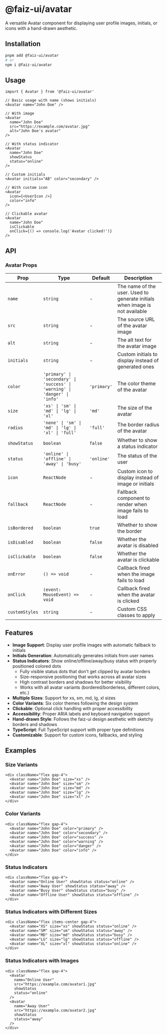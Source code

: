 # @faiz-ui/avatar

A versatile Avatar component for displaying user profile images, initials, or icons with a hand-drawn aesthetic.

## Installation

```sh
pnpm add @faiz-ui/avatar
# or
npm i @faiz-ui/avatar
```

## Usage

```tsx
import { Avatar } from '@faiz-ui/avatar'

// Basic usage with name (shows initials)
<Avatar name="John Doe" />

// With image
<Avatar 
  name="John Doe" 
  src="https://example.com/avatar.jpg" 
  alt="John Doe's avatar" 
/>

// With status indicator
<Avatar 
  name="John Doe" 
  showStatus 
  status="online" 
/>

// Custom initials
<Avatar initials="AB" color="secondary" />

// With custom icon
<Avatar 
  icon={<UserIcon />} 
  color="info" 
/>

// Clickable avatar
<Avatar 
  name="John Doe" 
  isClickable 
  onClick={() => console.log('Avatar clicked!')} 
/>
```

## API

### Avatar Props

| Prop | Type | Default | Description |
|------|------|---------|-------------|
| `name` | `string` | - | The name of the user. Used to generate initials when image is not available |
| `src` | `string` | - | The source URL of the avatar image |
| `alt` | `string` | - | The alt text for the avatar image |
| `initials` | `string` | - | Custom initials to display instead of generated ones |
| `color` | `'primary' \| 'secondary' \| 'success' \| 'warning' \| 'danger' \| 'info'` | `'primary'` | The color theme of the avatar |
| `size` | `'xs' \| 'sm' \| 'md' \| 'lg' \| 'xl'` | `'md'` | The size of the avatar |
| `radius` | `'none' \| 'sm' \| 'md' \| 'lg' \| 'xl' \| 'full'` | `'full'` | The border radius of the avatar |
| `showStatus` | `boolean` | `false` | Whether to show a status indicator |
| `status` | `'online' \| 'offline' \| 'away' \| 'busy'` | `'online'` | The status of the user |
| `icon` | `ReactNode` | - | Custom icon to display instead of image or initials |
| `fallback` | `ReactNode` | - | Fallback component to render when image fails to load |
| `isBordered` | `boolean` | `true` | Whether to show the border |
| `isDisabled` | `boolean` | `false` | Whether the avatar is disabled |
| `isClickable` | `boolean` | `false` | Whether the avatar is clickable |
| `onError` | `() => void` | - | Callback fired when the image fails to load |
| `onClick` | `(event: MouseEvent) => void` | - | Callback fired when the avatar is clicked |
| `customStyles` | `string` | - | Custom CSS classes to apply |

## Features

- **Image Support**: Display user profile images with automatic fallback to initials
- **Initials Generation**: Automatically generates initials from user names
- **Status Indicators**: Show online/offline/away/busy status with properly positioned colored dots
  - Fully visible status dots that don't get clipped by avatar borders
  - Size-responsive positioning that works across all avatar sizes
  - High contrast borders and shadows for better visibility
  - Works with all avatar variants (bordered/borderless, different colors, etc.)
- **Multiple Sizes**: Support for xs, sm, md, lg, xl sizes
- **Color Variants**: Six color themes following the design system
- **Clickable**: Optional click handling with proper accessibility
- **Accessibility**: Proper ARIA labels and keyboard navigation support
- **Hand-drawn Style**: Follows the faiz-ui design aesthetic with sketchy borders and shadows
- **TypeScript**: Full TypeScript support with proper type definitions
- **Customizable**: Support for custom icons, fallbacks, and styling

## Examples

### Size Variants
```tsx
<div className="flex gap-4">
  <Avatar name="John Doe" size="xs" />
  <Avatar name="John Doe" size="sm" />
  <Avatar name="John Doe" size="md" />
  <Avatar name="John Doe" size="lg" />
  <Avatar name="John Doe" size="xl" />
</div>
```

### Color Variants
```tsx
<div className="flex gap-4">
  <Avatar name="John Doe" color="primary" />
  <Avatar name="John Doe" color="secondary" />
  <Avatar name="John Doe" color="success" />
  <Avatar name="John Doe" color="warning" />
  <Avatar name="John Doe" color="danger" />
  <Avatar name="John Doe" color="info" />
</div>
```

### Status Indicators
```tsx
<div className="flex gap-4">
  <Avatar name="Online User" showStatus status="online" />
  <Avatar name="Away User" showStatus status="away" />
  <Avatar name="Busy User" showStatus status="busy" />
  <Avatar name="Offline User" showStatus status="offline" />
</div>
```

### Status Indicators with Different Sizes
```tsx
<div className="flex items-center gap-4">
  <Avatar name="XS" size="xs" showStatus status="online" />
  <Avatar name="SM" size="sm" showStatus status="away" />
  <Avatar name="MD" size="md" showStatus status="busy" />
  <Avatar name="LG" size="lg" showStatus status="offline" />
  <Avatar name="XL" size="xl" showStatus status="online" />
</div>
```

### Status Indicators with Images
```tsx
<div className="flex gap-4">
  <Avatar
    name="Online User"
    src="https://example.com/avatar1.jpg"
    showStatus
    status="online"
  />
  <Avatar
    name="Away User"
    src="https://example.com/avatar2.jpg"
    showStatus
    status="away"
  />
</div>
```
